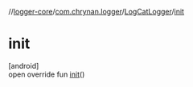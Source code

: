 //[logger-core](../../../index.md)/[com.chrynan.logger](../index.md)/[LogCatLogger](index.md)/[init](init.md)

# init

[android]\
open override fun [init](init.md)()
